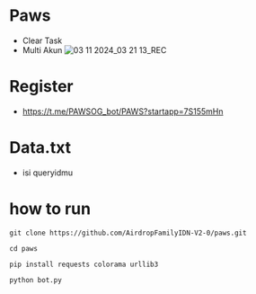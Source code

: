 # Paws
- Clear Task
- Multi Akun
![03 11 2024_03 21 13_REC](https://github.com/user-attachments/assets/659ef5d2-544c-49de-8bbe-f577a30f29f0)

# Register
- https://t.me/PAWSOG_bot/PAWS?startapp=7S155mHn

# Data.txt
- isi queryidmu

# how to run
```
git clone https://github.com/AirdropFamilyIDN-V2-0/paws.git
```
```
cd paws
```
```
pip install requests colorama urllib3
```
```
python bot.py
```
